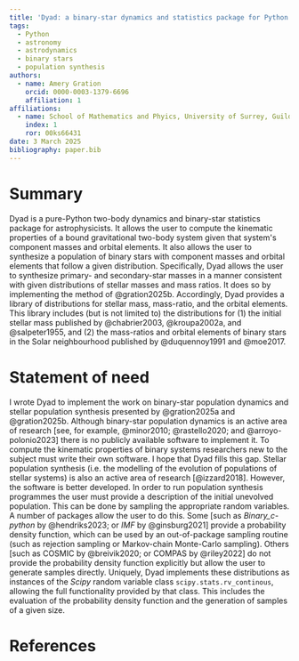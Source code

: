 ```yaml
---
title: 'Dyad: a binary-star dynamics and statistics package for Python'
tags:
  - Python
  - astronomy
  - astrodynamics
  - binary stars
  - population synthesis
authors:
  - name: Amery Gration
    orcid: 0000-0003-1379-6696
    affiliation: 1
affiliations:
  - name: School of Mathematics and Phyics, University of Surrey, Guildford, GU2 7XH, United Kingdom
    index: 1
    ror: 00ks66431
date: 3 March 2025
bibliography: paper.bib
---
```


# Summary

Dyad is a pure-Python two-body dynamics and binary-star statistics
package for astrophysicists. It allows the user to compute the
kinematic properties of a bound gravitational two-body system given
that system's component masses and orbital elements. It also allows
the user to synthesize a population of binary stars with component
masses and orbital elements that follow a given
distribution. Specifically, Dyad allows the user to synthesize
primary- and secondary-star masses in a manner consistent with given
distributions of stellar masses and mass ratios. It does so by
implementing the method of @gration2025b. Accordingly, Dyad provides a
library of distributions for stellar mass, mass-ratio, and the orbital
elements. This library includes (but is not limited to) the
distributions for (1) the initial stellar mass published by
@chabrier2003, @kroupa2002a, and @salpeter1955, and (2) the
mass-ratios and orbital elements of binary stars in the Solar
neighbourhood published by @duquennoy1991 and @moe2017.

# Statement of need

I wrote Dyad to implement the work on binary-star population dynamics
and stellar population synthesis presented by @gration2025a and
@gration2025b. Although binary-star population dynamics is an active
area of research [see, for example, @minor2010; @rastello2020; and
@arroyo-polonio2023] there is no publicly available software to
implement it. To compute the kinematic properties of binary systems
researchers new to the subject must write their own software. I hope
that Dyad fills this gap. Stellar population synthesis (i.e. the
modelling of the evolution of populations of stellar systems) is also
an active area of research [@izzard2018]. However, the software is
better developed. In order to run population synthesis programmes the
user must provide a description of the initial unevolved
population. This can be done by sampling the appropriate random
variables. A number of packages allow the user to do this. Some [such
as *Binary_c-python* by @hendriks2023; or *IMF* by @ginsburg2021]
provide a probability density function, which can be used by an
out-of-package sampling routine (such as rejection sampling or
Markov-chain Monte-Carlo sampling). Others [such as COSMIC by
@breivik2020; or COMPAS by @riley2022] do not provide the probability
density function explicitly but allow the user to generate samples
directly. Uniquely, Dyad implements these distributions as instances
of the *Scipy* random variable class `scipy.stats.rv_continous`,
allowing the full functionality provided by that class. This includes
the evaluation of the probability density function and the generation
of samples of a given size.

# References
